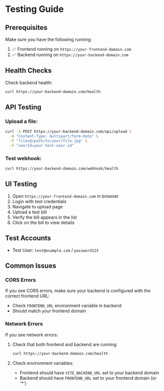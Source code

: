 # Testing Guide

## Prerequisites

Make sure you have the following running:

1. ✅ Frontend running on `https://your-frontend-domain.com`
2. ✅ Backend running on `https://your-backend-domain.com`  

## Health Checks

Check backend health:
```bash
curl https://your-backend-domain.com/health
```

## API Testing

### Upload a file:
```bash
curl -X POST https://your-backend-domain.com/api/upload \
  -H "Content-Type: multipart/form-data" \
  -F "file=@/path/to/your/file.jpg" \
  -F "userId=your-test-user-id"
```

### Test webhook:
```bash
curl https://your-backend-domain.com/webhook/health
```

## UI Testing

1. Open `https://your-frontend-domain.com` in browser
2. Login with test credentials
3. Navigate to upload page
4. Upload a test bill
5. Verify the bill appears in the list
6. Click on the bill to view details

## Test Accounts

- Test User: `test@example.com` / `password123`

## Common Issues

### CORS Errors
If you see CORS errors, make sure your backend is configured with the correct frontend URL:
- Check `FRONTEND_URL` environment variable in backend
- Should match your frontend domain

### Network Errors
If you see network errors:

1. Check that both frontend and backend are running:
   ```bash
   curl https://your-backend-domain.com/health
   ```

2. Check environment variables:
   - Frontend should have `VITE_BACKEND_URL` set to your backend domain
   - Backend should have `FRONTEND_URL` set to your frontend domain (or '*')